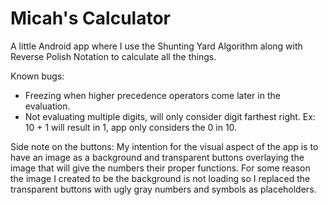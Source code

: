 # Micah's Calculator
A little Android app where I use the Shunting Yard Algorithm along with Reverse Polish Notation to calculate all the things. 

Known bugs:
- Freezing when higher precedence operators come later in the evaluation.
- Not evaluating multiple digits, will only consider digit farthest right. Ex: 10 + 1 will result in 1, app only considers the   0 in 10.

Side note on the buttons: My intention for the visual aspect of the app is to have an image as a background and transparent buttons overlaying the image that will give the numbers their proper functions. For some reason the image I created to be the background is not loading so I replaced the transparent buttons with ugly gray numbers and symbols as placeholders.
